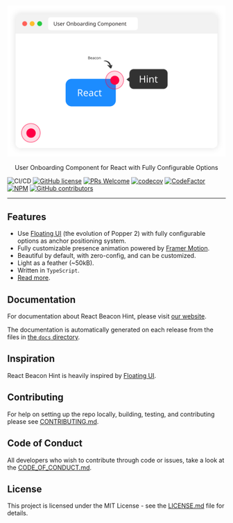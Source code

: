 <p align="center">
  <img src="./images/banner.svg" alt="Banner">
<p>

<p align="center">User Onboarding Component for React with Fully Configurable Options</p>

![CI/CD](https://github.com/moh3n9595/react-beacon-hint/actions/workflows/build.yml/badge.svg)
[![GitHub license](https://img.shields.io/badge/license-MIT-blue.svg)](https://github.com/moh3n9595/react-beacon-hint/blob/master/LICENSE)
[![PRs Welcome](https://img.shields.io/badge/PRs-welcome-orange.svg)](https://github.com/moh3n9595/react-beacon-hint/compare)
[![codecov](https://codecov.io/gh/moh3n9595/react-beacon-hint/branch/main/graph/badge.svg?token=4L1NNC592T)](https://codecov.io/gh/moh3n9595/react-beacon-hint) [![CodeFactor](https://www.codefactor.io/repository/github/moh3n9595/react-beacon-hint/badge)](https://www.codefactor.io/repository/github/moh3n9595/react-beacon-hint)
[![NPM](https://img.shields.io/npm/v/react-beacon-hint.svg)](https://www.npmjs.com/package/react-beacon-hint)
[![GitHub contributors](https://img.shields.io/github/contributors/moh3n9595/react-beacon-hint.svg)](https://GitHub.com/moh3n9595/react-beacon-hint/contributors/)

</div>
<hr />

## Features

- Use [Floating UI](https://floating-ui.com/) (the evolution of Popper 2) with fully configurable options as anchor positioning system.
- Fully customizable presence animation powered by [Framer Motion](https://www.framer.com/motion/).
- Beautiful by default, with zero-config, and can be customized.
- Light as a feather (~50kB).
- Written in `TypeScript`.
- [Read more](https://moh3n9595.github.io/react-beacon-hint).

## Documentation

For documentation about React Beacon Hint, please visit [our website](https://moh3n9595.github.io/react-beacon-hint).

The documentation is automatically generated on each release from the files in [the `docs` directory](docs).

<!-- ## Installation

```
yarn add @floating-ui/react framer-motion react-beacon-hint
```

or

```
npm i @floating-ui/react framer-motion react-beacon-hint
``` -->

## Inspiration

React Beacon Hint is heavily inspired by [Floating UI](https://floating-ui.com/).

## Contributing

For help on setting up the repo locally, building, testing, and contributing
please see [CONTRIBUTING.md](https://github.com/moh3n9595/react-beacon-hint/blob/master/CONTRIBUTING.md).

## Code of Conduct

All developers who wish to contribute through code or issues, take a look at the
[CODE_OF_CONDUCT.md](https://github.com/moh3n9595/react-beacon-hint/blob/master/CODE_OF_CONDUCT.md).

## License

This project is licensed under the MIT License - see the [LICENSE.md](https://github.com/moh3n9595/react-beacon-hint/blob/master/LICENSE) file for details.

